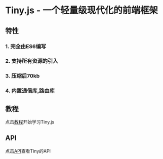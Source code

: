 # Tiny.js - 一个轻量级现代化的前端框架

## 特性

### 1. 完全由ES6编写
### 2. 支持所有资源的引入
### 3. 压缩后70kb
### 4. 内置通信库,路由库

## 教程

点击[教程](https://github.com/jeffwcx/tiny/tree/master/doc)开始学习Tiny.js

## API

点击[API]()查看Tiny的API